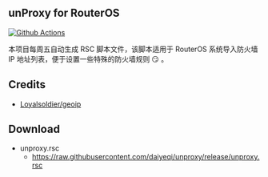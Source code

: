 ## unProxy for RouterOS
[![Github Actions](https://img.shields.io/github/actions/workflow/status/daiyeqi/unproxy/release.yml?branch=main "Github Actions")](https://github.com/daiyeqi/unproxy/actions)

本项目每周五自动生成 RSC 脚本文件，该脚本适用于 RouterOS 系统导入防火墙 IP 地址列表，便于设置一些特殊的防火墙规则 :smirk: 。

## Credits
- [Loyalsoldier/geoip](https://github.com/Loyalsoldier/geoip)

## Download
- unproxy.rsc
  - https://raw.githubusercontent.com/daiyeqi/unproxy/release/unproxy.rsc
